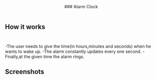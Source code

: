 <div align="center">
### Alarm Clock <br><br>
    </div>

## How it works <br><br>
-The user needs to give the time(in hours,minutes and seconds) when he wants to wake up.
-The alarm constantly updates every one second.
-Finally,at the given time the alarm rings.

## Screenshots

